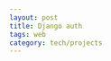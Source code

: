 ```yaml
---
layout: post
title: Django auth
tags: web
category: tech/projects
---
```


<script src="https://gist.github.com/selimslab/5e93166967d0ceeaf489e6a526c83ac9.js"></script>